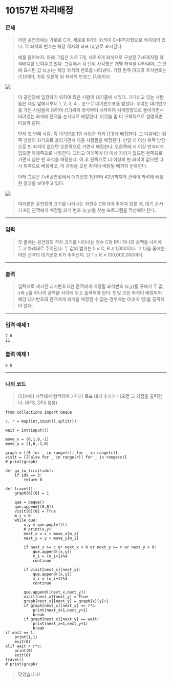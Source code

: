 # 10157번 자리배정
### 문제
> 어떤 공연장에는 가로로 C개, 세로로 R개의 좌석이 C×R격자형으로 배치되어 있다. 각 좌석의 번호는 해당 격자의 좌표 (x,y)로 표시된다. 

> 예를 들어보자. 아래 그림은 가로 7개, 세로 6개 좌석으로 구성된 7×6격자형 좌석배치를 보여주고 있다. 그림에서 각 단위 사각형은 개별 좌석을 나타내며, 그 안에 표시된 값 (x,y)는 해당 좌석의 번호를 나타낸다. 가장 왼쪽 아래의 좌석번호는 (1,1)이며, 가장 오른쪽 위 좌석의 번호는 (7,6)이다. 

![](https://www.acmicpc.net/upload/images/jari1.png)  

> 이 공연장에 입장하기 위하여 많은 사람이 대기줄에 서있다. 기다리고 있는 사람들은 제일 앞에서부터 1, 2, 3, 4, . 순으로 대기번호표를 받았다. 우리는 대기번호를 가진 사람들에 대하여 (1,1)위치 좌석부터 시작하여 시계방향으로 돌아가면서 비어있는 좌석에 관객을 순서대로 배정한다. 이것을 좀 더 구체적으로 설명하면 다음과 같다.

> 먼저 첫 번째 사람, 즉 대기번호 1인 사람은 자리 (1,1)에 배정한다. 그 다음에는 위쪽 방향의 좌석으로 올라가면서 다음 사람들을 배정한다. 만일 더 이상 위쪽 방향으로 빈 좌석이 없으면 오른쪽으로 가면서 배정한다. 오른쪽에 더 이상 빈자리가 없으면 아래쪽으로 내려간다. 그리고 아래쪽에 더 이상 자리가 없으면 왼쪽으로 가면서 남은 빈 좌석을 배정한다. 이 후 왼쪽으로 더 이상의 빈 좌석이 없으면 다시 위쪽으로 배정하고, 이 과정을 모든 좌석이 배정될 때까지 반복한다. 

> 아래 그림은 7×6공연장에서 대기번호 1번부터 42번까지의 관객이 좌석에 배정된 결과를 보여주고 있다.

![](https://www.acmicpc.net/upload/images/jari2.png)  

> 여러분은 공연장의 크기를 나타내는 자연수 C와 R이 주어져 있을 때, 대기 순서가 K인 관객에게 배정될 좌석 번호 (x,y)를 찾는 프로그램을 작성해야 한다.   

---

### 입력
> 첫 줄에는 공연장의 격자 크기를 나타내는 정수 C와 R이 하나의 공백을 사이에 두고 차례대로 주어진다. 두 값의 범위는 5 ≤ C, R ≤ 1,000이다. 그 다음 줄에는 어떤 관객의 대기번호 K가 주어진다. 단 1 ≤ K ≤ 100,000,000이다.  

---

### 출력
> 입력으로 제시된 대기번호 K인 관객에게 배정될 좌석번호 (x,y)를 구해서 두 값, x와 y를 하나의 공백을 사이에 두고 출력해야 한다. 만일 모든 좌석이 배정되어 해당 대기번호의 관객에게 좌석을 배정할 수 없는 경우에는 0(숫자 영)을 출력해야 한다.  

---

### 입력 예제 1
```
7 6
11
```

### 출력 예제 1
```
6 6
```

---


### 나의 코드
> (1,1)부터 시작해서 탐색하여 가다가 목표 대기 숫자가 나오면 그 지점을 출력한다. (BFS, DFS 응용)

```
from collections import deque

c, r = map(int,input().split())

wait = int(input())

move_x = (0,1,0,-1)
move_y = (1,0,-1,0)

graph = [[0 for _ in range(r)] for _ in range(c)]
visit = [[False for _ in range(r)] for _ in range(c)]
# print(graph)

def go_to_first(idx):
    if idx == 3:
        return 0

def travel():
    graph[0][0] = 1

    que = deque()
    que.append([0,0])
    visit[0][0] = True
    m_i = 0
    while que:
        x,y = que.popleft()
        # print(x,y)
        next_x = x + move_x[m_i]
        next_y = y + move_y[m_i]

        if next_x >= c or next_x < 0 or next_y >= r or next_y < 0:
            que.append([x,y])
            m_i = (m_i+1)%4
            continue

        if visit[next_x][next_y]:
            que.append([x,y])
            m_i = (m_i+1)%4
            continue

        que.append([next_x,next_y])
        visit[next_x][next_y] = True
        graph[next_x][next_y] = graph[x][y]+1
        if graph[next_x][next_y] == r*c:
            print(next_x+1,next_y+1)
            break
        if graph[next_x][next_y] == wait:
            print(next_x+1,next_y+1)
            break
if wait == 1:
    print(1,1)
    exit(0)
elif wait > r*c:
    print(0)
    exit(0)
travel()
# print(graph)
```

> 맞았습니다!


